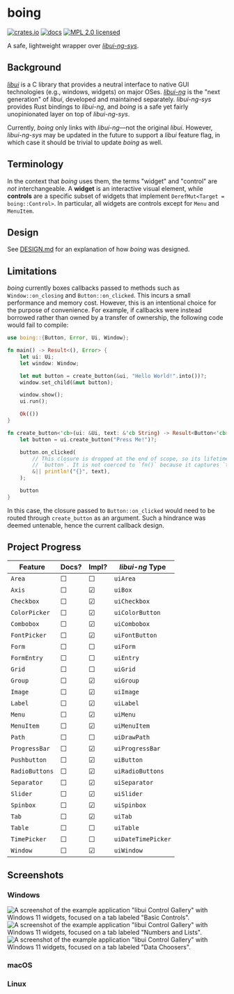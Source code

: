 # boing

[![crates.io](https://img.shields.io/crates/v/boing)](https://crates.io/crates/boing)
[![docs](https://docs.rs/boing/badge.svg)](https://docs.rs/boing)
[![MPL 2.0 licensed](https://img.shields.io/badge/license-MPL2-green)](./LICENSE)

A safe, lightweight wrapper over [*libui-ng-sys*](https://crates.io/crates/libui-ng-sys).

## Background

[*libui*](https://github.com/andlabs/libui) is a C library that provides a neutral interface to native GUI technologies (e.g., windows, widgets) on major OSes. [*libui-ng*](https://github.com/libui-ng/libui-ng) is the "next generation" of *libui*, developed and maintained separately. *libui-ng-sys* provides Rust bindings to *libui-ng*, and *boing* is a safe yet fairly unopinionated layer on top of *libui-ng-sys*.

Currently, *boing* only links with *libui-ng*&mdash;not the original *libui*. However, *libui-ng-sys* may be updated in the future to support a *libui* feature flag, in which case it should be trivial to update *boing* as well.

## Terminology

In the context that *boing* uses them, the terms "widget" and "control" are *not* interchangeable. A **widget** is an interactive visual element, while **controls** are a specific subset of widgets that implement `DerefMut<Target = boing::Control>`. In particular, all widgets are controls except for `Menu` and `MenuItem`.

## Design

See [DESIGN.md](./DESIGN.md) for an explanation of how *boing* was designed.

## Limitations

*boing* currently boxes callbacks passed to methods such as `Window::on_closing` and `Button::on_clicked`. This incurs a small performance and memory cost. However, this is an intentional choice for the purpose of convenience. For example, if callbacks were instead borrowed rather than owned by a transfer of ownership, the following code would fail to compile:

```rust
use boing::{Button, Error, Ui, Window};

fn main() -> Result<(), Error> {
    let ui: Ui;
    let window: Window;

    let mut button = create_button(&ui, "Hello World!".into())?;
    window.set_child(&mut button);

    window.show();
    ui.run();

    Ok(())
}

fn create_button<'cb>(ui: &Ui, text: &'cb String) -> Result<Button<'cb>, Error> {
    let button = ui.create_button("Press Me!")?;

    button.on_clicked(
        // This closure is dropped at the end of scope, so its lifetime ends before that of
        // `button`. It is not coerced to `fn()` because it captures `text`.
        &|| println!("{}", text),
    );

    button
}
```

In this case, the closure passed to `Button::on_clicked` would need to be routed through `create_button` as an argument. Such a hindrance was deemed untenable, hence the current callback design.

## Project Progress

| Feature       | Docs? | Impl? | *libui-ng* Type |
| ------------- | ----- | ----- | --------------- |
| `Area`        | ☐    | ☐    | `uiArea`
| `Axis`        | ☐    | ☑    | `uiBox`
| `Checkbox`    | ☐    | ☑    | `uiCheckbox`
| `ColorPicker` | ☐    | ☑    | `uiColorButton`
| `Combobox`    | ☐    | ☑    | `uiCombobox`
| `FontPicker`  | ☐    | ☑    | `uiFontButton`
| `Form`        | ☐    | ☐    | `uiForm`
| `FormEntry`   | ☐    | ☐    | `uiEntry`
| `Grid`        | ☐    | ☐    | `uiGrid`
| `Group`       | ☐    | ☑    | `uiGroup`
| `Image`       | ☐    | ☑    | `uiImage`
| `Label`       | ☐    | ☑    | `uiLabel`
| `Menu`        | ☐    | ☑    | `uiMenu`
| `MenuItem`    | ☐    | ☑    | `uiMenuItem`
| `Path`        | ☐    | ☐    | `uiDrawPath`
| `ProgressBar` | ☐    | ☑    | `uiProgressBar`
| `Pushbutton`  | ☐    | ☑    | `uiButton`
| `RadioButtons`| ☐    | ☑    | `uiRadioButtons`
| `Separator`   | ☐    | ☑    | `uiSeparator`
| `Slider`      | ☐    | ☑    | `uiSlider`
| `Spinbox`     | ☐    | ☑    | `uiSpinbox`
| `Tab`         | ☐    | ☑    | `uiTab`
| `Table`       | ☐    | ☐    | `uiTable`
| `TimePicker`  | ☐    | ☐    | `uiDateTimePicker`
| `Window`      | ☐    | ☑    | `uiWindow`

## Screenshots

### Windows

![A screenshot of the example application "libui Control Gallery" with Windows 11 widgets,
focused on a tab labeled "Basic Controls".](screenshots/control-gallery/windows/basic-controls@2x.png)
![A screenshot of the example application "libui Control Gallery" with Windows 11 widgets,
focused on a tab labeled "Numbers and Lists".](screenshots/control-gallery/windows/numbers-and-lists@2x.png)
![A screenshot of the example application "libui Control Gallery" with Windows 11 widgets,
focused on a tab labeled "Data Choosers".](screenshots/control-gallery/windows/data-choosers@2x.png)

### macOS

### Linux
